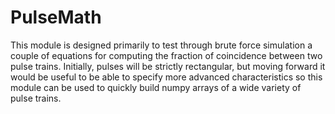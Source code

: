 # PulseMath

This module is designed primarily to test through brute force simulation a couple of equations for computing the fraction of coincidence between two pulse trains. Initially, pulses will be strictly rectangular, but moving forward it would be useful to be able to specify more advanced characteristics so this module can be used to quickly build numpy arrays of a wide variety of pulse trains.
